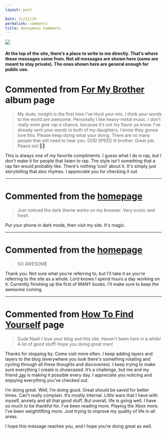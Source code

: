 ```yaml
---
layout: post

Date: 11/21/19
permalink: comments
title: Anonymous Comments
---
```


![][image-1]

#### At the top of the site, there’s a place to write to me directly. That’s where these messages come from. Not all messages are shown here (some are meant to stay private). The ones shown here are general enough for public use.

# Commented from [For My Brother][1] album page

> My dude, tonight is the first time I’ve Hurd your mix. I think your words to the world are awesome. Personally I like heavy-metal music. I don’t really even give rap a chance, because it’s not my flavor ya know. I’ve already sent your words to both of my daughters, I know they gonna love this. Please keep doing what your doing. There are so many people that still need to hear you. GOD SPEED lil brother. Great job. Peace out ✌🏼

This is always one of my favorite compliments. I guess what I do is rap, but I don't make it for people that listen to rap. The style isn't something that a rap fan would probably like. There's nothing ‘cool’ about it. It's simply just storytelling that also rhymes. I appreciate you for checking it out.

---- 

# Commented from the [homepage][2]

> Just noticed the dark theme works on my browser. Very iconic and fresh.

Put your phone in dark mode, then visit my site. It's magic.

---- 

# Commented from the [homepage][3]

> SO AWESOME

Thank you. Not sure what you're referring to, but I'll take it as you're referring to the site as a whole. Lord knows I spend hours a day working on it. Currently finishing up the first of MANY books. I'll make sure to keep the awesome coming.

---- 

# Commented from [How To Find Yourself][4] page

> Dude Nash I love your blog and this site. Haven't been here in a while! A lot of good stuff! Hope you doing great man!

Thanks for stopping by. Come visit more often. I keep adding layers and layers to the blog (everywhere you look there's something rotating and cycling through all these thoughts and discoveries). I keep trying to make sure everything I create is showcased. It’s a challenge, but me and my friend [Jay][5] is making it possible every day. I appreciate you noticing and enjoying everything you’ve checked out.

I’m doing great. Well, I’m doing good. Great should be saved for better times. Can't really complain. It’s mostly internal. Little wars that I have with myself, anxiety and all that good stuff. But overall, life is going well. I have so much to be thankful for. I’ve been reading more. Playing the Xbox more. I’ve been weightlifting more. Just trying to improve my quality of life in all areas.

I hope this message reaches you, and I hope you’re doing great as well.

[1]:	brother
[2]:	https://nashp.com
[3]:	https://nashp.com
[4]:	https://nashp.com/how-to-find-yourself
[5]:	https://nashp.com/finding-purpose-by-jay-ray

[image-1]:	https://i.imgur.com/BCNW2gk.png